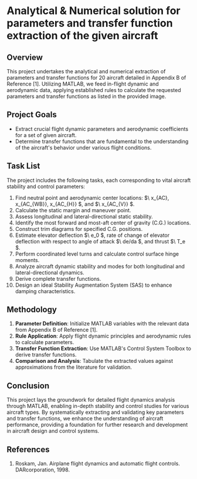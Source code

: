 # Analytical & Numerical solution for parameters and transfer function extraction of the given aircraft

## Overview
This project undertakes the analytical and numerical extraction of parameters and transfer functions for 20 aircraft detailed in Appendix B of Reference [1]. Utilizing MATLAB, we feed in-flight dynamic and aerodynamic data, applying established rules to calculate the requested parameters and transfer functions as listed in the provided image.

## Project Goals
- Extract crucial flight dynamic parameters and aerodynamic coefficients for a set of given aircraft.
- Determine transfer functions that are fundamental to the understanding of the aircraft's behavior under various flight conditions.

## Task List
The project includes the following tasks, each corresponding to vital aircraft stability and control parameters:
1. Find neutral point and aerodynamic center locations: $\ x_{AC}, x_{AC_{WB}}, x_{AC_{H}} \$, and $\ x_{AC_{V}} \$.
2. Calculate the static margin and maneuver point.
3. Assess longitudinal and lateral-directional static stability.
4. Identify the most forward and most-aft center of gravity (C.G.) locations.
5. Construct trim diagrams for specified C.G. positions.
6. Estimate elevator deflection $\ e_0 \$, rate of change of elevator deflection with respect to angle of attack $\ de/da \$, and thrust $\ T_e \$.
7. Perform coordinated level turns and calculate control surface hinge moments.
8. Analyze aircraft dynamic stability and modes for both longitudinal and lateral-directional dynamics.
9. Derive complete transfer functions.
10. Design an ideal Stability Augmentation System (SAS) to enhance damping characteristics.

## Methodology
1. **Parameter Definition**: Initialize MATLAB variables with the relevant data from Appendix B of Reference [1].
2. **Rule Application**: Apply flight dynamic principles and aerodynamic rules to calculate parameters.
3. **Transfer Function Extraction**: Use MATLAB's Control System Toolbox to derive transfer functions.
4. **Comparison and Analysis**: Tabulate the extracted values against approximations from the literature for validation.

## Conclusion
This project lays the groundwork for detailed flight dynamics analysis through MATLAB, enabling in-depth stability and control studies for various aircraft types. By systematically extracting and validating key parameters and transfer functions, we enhance the understanding of aircraft performance, providing a foundation for further research and development in aircraft design and control systems.

## References
1. Roskam, Jan. Airplane flight dynamics and automatic flight controls. DARcorporation, 1998.
